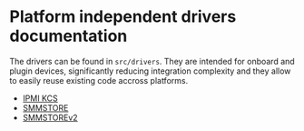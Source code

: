 # Platform independent drivers documentation

The drivers can be found in `src/drivers`. They are intended for onboard
and plugin devices, significantly reducing integration complexity and
they allow to easily reuse existing code accross platforms.

* [IPMI KCS](ipmi_kcs.md)
* [SMMSTORE](smmstore.md)
* [SMMSTOREv2](smmstorev2.md)
